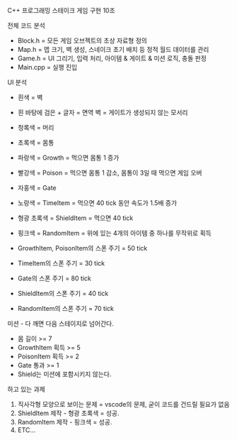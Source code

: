 C++ 프로그래밍 스테이크 게임 구현 10조

전체 코드 분석
- Block.h = 모든 게임 오브젝트의 초상 자료형 정의 
- Map.h = 맵 크기, 벽 생성, 스네이크 초기 배치 등 정적 월드 데이터를 관리
- Game.h = UI 그리기, 입력 처리, 아이템 & 게이트 & 미션 로직, 충돌 판정
- Main.cpp = 실행 진입

UI 분석
- 흰색 = 벽
- 흰 바탕에 검은 + 글자 = 면역 벽 = 게이트가 생성되지 않는 모서리
- 청록색 = 머리
- 초록색 = 몸통
- 파랑색 = Growth = 먹으면 몸통 1 증가
- 빨강색 = Poison = 먹으면 몸통 1 감소, 몸통이 3일 때 먹으면 게임 오버
- 자홍색 = Gate
- 노랑색 = TimeItem = 먹으면 40 tick 동안 속도가 1.5배 증가
- 형광 초록색 = ShieldItem = 먹으면 40 tick
- 핑크색 = RandomItem = 위에 있는 4개의 아이템 중 하나를 무작위로 획득

- GrowthItem, PoisonItem의 스폰 주기 = 50 tick
- TimeItem의 스폰 주기 = 30 tick
- Gate의 스폰 주기 = 80 tick
- ShieldItem의 스폰 주기 = 40 tick
- RandomItem의 스폰 주기 = 70 tick

미션 - 다 깨면 다음 스테이지로 넘어간다.
- 몸 길이 >= 7
- GrowthItem 획득 >= 5
- PoisonItem 획득 >= 2
- Gate 통과 >= 1
- Shield는 미션에 포함시키지 않는다.

하고 있는 과제
1. 직사각형 모양으로 보이는 문제 = vscode의 문제, 굳이 코드를 건드릴 필요가 없음
2. ShieldItem 제작 - 형광 초록색 = 성공.
3. RandomItem 제작 - 핑크색 = 성공.
4. ETC...
